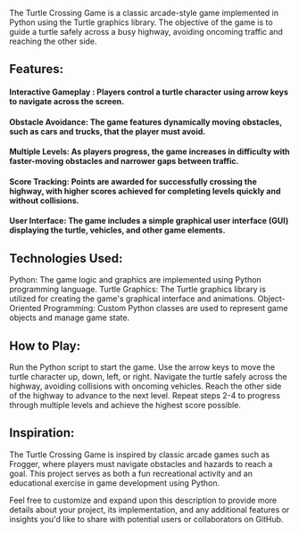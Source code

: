 The Turtle Crossing Game is a classic arcade-style game implemented in Python using the Turtle graphics library. The objective of the game is to guide a turtle safely across a busy highway, avoiding oncoming traffic and reaching the other side.

## Features:
#### Interactive Gameplay : Players control a turtle character using arrow keys to navigate across the screen.
#### Obstacle Avoidance: The game features dynamically moving obstacles, such as cars and trucks, that the player must avoid.
#### Multiple Levels: As players progress, the game increases in difficulty with faster-moving obstacles and narrower gaps between traffic.
#### Score Tracking: Points are awarded for successfully crossing the highway, with higher scores achieved for completing levels quickly and without collisions.
#### User Interface: The game includes a simple graphical user interface (GUI) displaying the turtle, vehicles, and other game elements.
## Technologies Used:
Python: The game logic and graphics are implemented using Python programming language.
Turtle Graphics: The Turtle graphics library is utilized for creating the game's graphical interface and animations.
Object-Oriented Programming: Custom Python classes are used to represent game objects and manage game state.
## How to Play:
Run the Python script to start the game.
Use the arrow keys to move the turtle character up, down, left, or right.
Navigate the turtle safely across the highway, avoiding collisions with oncoming vehicles.
Reach the other side of the highway to advance to the next level.
Repeat steps 2-4 to progress through multiple levels and achieve the highest score possible.
## Inspiration:
The Turtle Crossing Game is inspired by classic arcade games such as Frogger, where players must navigate obstacles and hazards to reach a goal. This project serves as both a fun recreational activity and an educational exercise in game development using Python.

Feel free to customize and expand upon this description to provide more details about your project, its implementation, and any additional features or insights you'd like to share with potential users or collaborators on GitHub.
